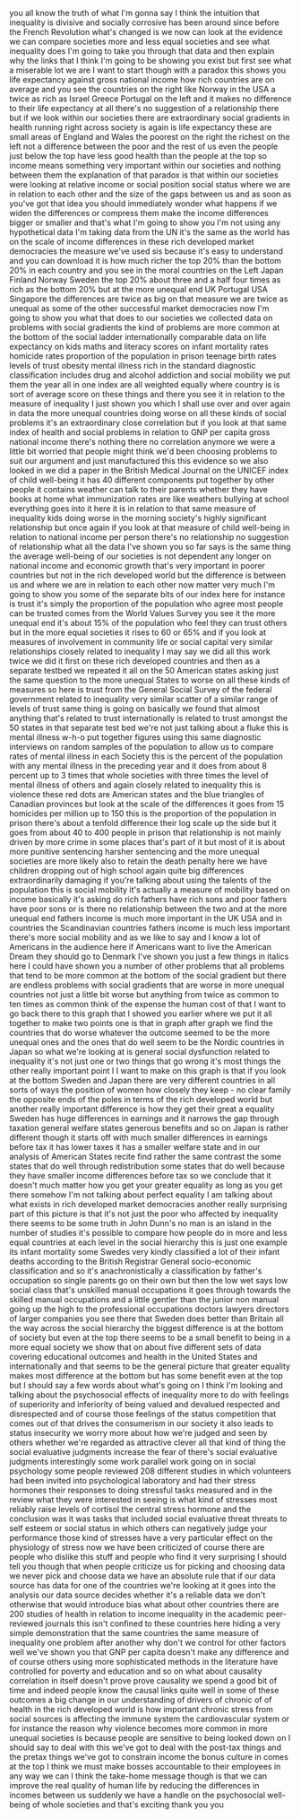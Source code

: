 
you all know the truth of what I&#39;m gonna
say
I think the intuition that inequality is
divisive and socially corrosive has been
around since before the French
Revolution what&#39;s changed is we now can
look at the evidence we can compare
societies more and less equal societies
and see what inequality does I&#39;m going
to take you through that data and then
explain why the links that I think I&#39;m
going to be showing you exist but first
see what a miserable lot we are I want
to start though with a paradox this
shows you life expectancy against gross
national income how rich countries are
on average and you see the countries on
the right like Norway in the USA a twice
as rich as Israel Greece Portugal on the
left and it makes no difference to their
life expectancy at all there&#39;s no
suggestion of a relationship there but
if we look within our societies there
are extraordinary social gradients in
health running right across society is
again is life expectancy these are small
areas of England and Wales the poorest
on the right the richest on the left not
a difference between the poor and the
rest of us even the people just below
the top have less good health than the
people at the top so income means
something very important within our
societies and nothing between them the
explanation of that paradox is that
within our societies were looking at
relative income or social position
social status where we are in relation
to each other and the size of the gaps
between us and as soon as you&#39;ve got
that idea you should immediately wonder
what happens if we widen the differences
or compress them make the income
differences bigger or smaller and that&#39;s
what I&#39;m going to show you I&#39;m not using
any hypothetical data I&#39;m taking data
from the UN it&#39;s the same as the world
has on the scale of income differences
in these rich developed market
democracies the measure we&#39;ve used sis
because it&#39;s easy to understand and you
can download it is how much richer the
top 20% than the bottom 20% in each
country and you see in the moral
countries on the Left Japan Finland
Norway Sweden the top 20% about three
and a half four times as rich as the
bottom 20% but at the more unequal end
UK Portugal USA Singapore the
differences are twice as big on that
measure we are twice as unequal as some
of the other successful market
democracies now I&#39;m going to show you
what that does to our societies we
collected data on problems with social
gradients the kind of problems are more
common at the bottom of the social
ladder internationally comparable data
on life expectancy on kids maths and
literacy scores on infant mortality
rates homicide rates proportion of the
population in prison teenage birth rates
levels of trust obesity mental illness
rich in the standard diagnostic
classification includes drug and alcohol
addiction and social mobility we put
them the year all in one index are all
weighted equally where country is is
sort of average score on these things
and there you see it in relation to the
measure of inequality I just shown you
which I shall use over and over again in
data the more unequal countries doing
worse on all these kinds of social
problems
it&#39;s an extraordinary close correlation
but if you look at that same index of
health and social problems in relation
to GNP per capita gross national income
there&#39;s nothing there no correlation
anymore we were a little bit worried
that people might think we&#39;d been
choosing problems to suit our argument
and just manufactured this this evidence
so we also looked in we did a paper in
the British Medical Journal on the
UNICEF index of child well-being it has
40 different components put together by
other people
it contains weather
can talk to their parents whether they
have books at home what immunization
rates are like weathers bullying at
school everything goes into it here it
is in relation to that same measure of
inequality kids doing worse in the
morning society&#39;s highly significant
relationship but once again if you look
at that measure of child well-being in
relation to national income per person
there&#39;s no relationship no suggestion of
relationship what all the data I&#39;ve
shown you so far says is the same thing
the average well-being of our societies
is not dependent any longer on national
income and economic growth that&#39;s very
important in poorer countries but not in
the rich developed world but the
difference is between us and where we
are in relation to each other now matter
very much I&#39;m going to show you some of
the separate bits of our index here for
instance is trust it&#39;s simply the
proportion of the population who agree
most people can be trusted comes from
the World Values Survey you see it the
more unequal end it&#39;s about 15% of the
population who feel they can trust
others but in the more equal societies
it rises to 60 or 65% and if you look at
measures of involvement in community
life or social capital very similar
relationships closely related to
inequality I may say we did all this
work twice we did it first on these rich
developed countries and then as a
separate testbed we repeated it all on
the 50 American states asking just the
same question to the more unequal States
to worse on all these kinds of measures
so here is trust from the General Social
Survey of the federal government related
to inequality very similar scatter of a
similar range of levels of trust same
thing is going on basically we found
that almost anything that&#39;s related to
trust internationally is related to
trust amongst the 50 states in that
separate test bed we&#39;re not just talking
about a fluke this is mental illness
w-h-o put together figures using this
same diagnostic interviews on random
samples of the population to allow us to
compare rates of mental illness in each
Society this is the percent of the
population with any mental illness in
the preceding year and it does from
about 8 percent up to 3 times that whole
societies with three times the level of
mental illness of others and again
closely related to inequality this is
violence these red dots are American
states and the blue triangles of
Canadian provinces but look at the scale
of the differences it goes from 15
homicides per million up to 150 this is
the proportion of the population in
prison there&#39;s about a tenfold
difference their log scale up the side
but it goes from about 40 to 400 people
in prison that relationship is not
mainly driven by more crime in some
places that&#39;s part of it but most of it
is about more punitive sentencing
harsher sentencing and the more unequal
societies are more likely also to retain
the death penalty here we have children
dropping out of high school again quite
big differences extraordinarily damaging
if you&#39;re talking about using the
talents of the population this is social
mobility it&#39;s actually a measure of
mobility based on income basically it&#39;s
asking do rich fathers have rich sons
and poor fathers have poor sons or is
there no relationship between the two
and at the more unequal end fathers
income is much more important in the UK
USA and in countries the Scandinavian
countries fathers income is much less
important there&#39;s more social mobility
and as we like to say and I know a lot
of Americans in the audience here if
Americans want to live the American
Dream they should go to Denmark
I&#39;ve shown you just a few things in
italics here I could have shown you a
number of other problems that all
problems that tend to be more common at
the bottom of the social gradient but
there are endless problems with social
gradients that are worse in more unequal
countries not just a little bit worse
but anything from twice as common to ten
times as common think of the expense the
human cost of that I want to go back
there to this graph that I showed you
earlier where we put it all together to
make two points one is that in graph
after graph we find the countries that
do worse whatever the outcome seemed to
be the more unequal ones and the ones
that do well seem to be the Nordic
countries in Japan so what we&#39;re looking
at is general social dysfunction related
to inequality it&#39;s not just one or two
things that go wrong it&#39;s most things
the other really important point I I
want to make on this graph is that if
you look at the bottom Sweden and Japan
there are very different countries in
all sorts of ways the position of women
how closely they keep - no clear family
the opposite ends of the poles in terms
of the rich developed world but another
really important difference is how they
get their great a equality Sweden has
huge differences in earnings and it
narrows the gap through taxation general
welfare states generous benefits and so
on
Japan is rather different though it
starts off with much smaller differences
in earnings before tax it has lower
taxes it has a smaller welfare state and
in our analysis of American States
recite find rather the same contrast the
some states that do well through
redistribution some states that do well
because they have smaller income
differences before tax so we conclude
that it doesn&#39;t much matter how you get
your greater equality as long as you get
there somehow I&#39;m not talking about
perfect equality I am talking about what
exists in rich developed market
democracies
another really surprising part of this
picture is that it&#39;s not just the poor
who affected by inequality there seems
to be some truth in John Dunn&#39;s no man
is an island in the number of studies
it&#39;s possible to compare how people do
in more and less equal countries at each
level in the social hierarchy this is
just one example its infant mortality
some Swedes very kindly classified a lot
of their infant deaths according to the
British Registrar General socio-economic
classification and so it&#39;s
anachronistically a classification by
father&#39;s occupation so single parents go
on their own but then the low wet says
low social class that&#39;s unskilled manual
occupations it goes through towards the
skilled manual occupations and a little
gentler than the junior non manual going
up the high to the professional
occupations doctors lawyers directors of
larger companies you see there that
Sweden does better than Britain all the
way across the social hierarchy the
biggest difference is at the bottom of
society but even at the top there seems
to be a small benefit to being in a more
equal society we show that on about five
different sets of data covering
educational outcomes and health in the
United States and internationally and
that seems to be the general picture
that greater equality makes most
difference at the bottom but has some
benefit even at the top but I should say
a few words about what&#39;s going on I
think I&#39;m looking and talking about the
psychosocial effects of inequality more
to do with feelings of superiority and
inferiority of being valued and devalued
respected and disrespected and of course
those feelings of the status competition
that comes out of that drives the
consumerism in our society it also leads
to status insecurity we worry more about
how we&#39;re judged and seen by others
whether we&#39;re regarded as attractive
clever
all that kind of thing the social
evaluative judgments increase the fear
of there&#39;s social evaluative judgments
interestingly some work parallel work
going on in social psychology some
people reviewed 208 different studies in
which volunteers had been invited into
psychological laboratory and had their
stress hormones their responses to doing
stressful tasks measured and in the
review what they were interested in
seeing is what kind of stresses most
reliably raise levels of cortisol the
central stress hormone and the
conclusion was it was tasks that
included social evaluative threat
threats to self esteem or social status
in which others can negatively judge
your performance those kind of stresses
have a very particular effect on the
physiology of stress now we have been
criticized of course there are people
who dislike this stuff and people who
find it very surprising I should tell
you though that when people criticize us
for picking and choosing data we never
pick and choose data we have an absolute
rule that if our data source has data
for one of the countries we&#39;re looking
at it goes into the analysis our data
source decides whether it&#39;s a reliable
data we don&#39;t otherwise that would
introduce bias what about other
countries there are 200 studies of
health in relation to income inequality
in the academic peer-reviewed journals
this isn&#39;t confined to these countries
here hiding a very simple demonstration
that the same countries the same measure
of inequality one problem after another
why don&#39;t we control for other factors
well we&#39;ve shown you that GNP per capita
doesn&#39;t make any difference
and of course others using more
sophisticated methods in the literature
have controlled for poverty and
education and so on
what about causality correlation in
itself doesn&#39;t prove prove causality we
spend a good bit of time and indeed
people know the causal links quite well
in some of these outcomes a big change
in our understanding of drivers of
chronic of of health in the rich
developed world is how important chronic
stress from social sources is affecting
the immune system the cardiovascular
system or for instance the reason why
violence becomes more common in more
unequal societies is because people are
sensitive to being looked down on I
should say to deal with this we&#39;ve got
to deal with the post-tax things and the
pretax things we&#39;ve got to constrain
income the bonus culture in comes at the
top I think we must make bosses
accountable to their employees in any
way we can I think the take-home message
though is that we can improve the real
quality of human life by reducing the
differences in incomes between us
suddenly we have a handle on the
psychosocial well-being of whole
societies and that&#39;s exciting thank you
you
